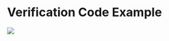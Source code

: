 <h1>Verification Code Example</h1>
<img src="https://github.com/ibrahemMR/Learning-JS/blob/main/Elzero%20Challenges/verifyCode/ex.gif">
